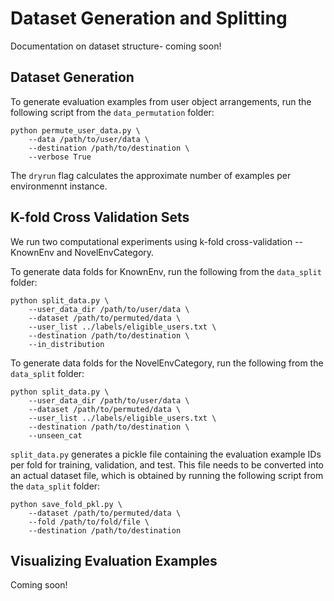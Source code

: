 # Dataset Generation and Splitting

Documentation on dataset structure- coming soon!

## Dataset Generation

To generate evaluation examples from user object arrangements, run the following script from the `data_permutation` folder:
```
python permute_user_data.py \
    --data /path/to/user/data \
    --destination /path/to/destination \
    --verbose True
```
The `dryrun` flag calculates the approximate number of examples per environmennt instance.

## K-fold Cross Validation Sets

We run two computational experiments using k-fold cross-validation -- KnownEnv and NovelEnvCategory.

To generate data folds for KnownEnv, run the following from the `data_split` folder:
```
python split_data.py \
    --user_data_dir /path/to/user/data \
    --dataset /path/to/permuted/data \
    --user_list ../labels/eligible_users.txt \
    --destination /path/to/destination \
    --in_distribution
```

To generate data folds for the NovelEnvCategory, run the following from the `data_split` folder:
```
python split_data.py \
    --user_data_dir /path/to/user/data \
    --dataset /path/to/permuted/data \
    --user_list ../labels/eligible_users.txt \
    --destination /path/to/destination \
    --unseen_cat
```

`split_data.py` generates a pickle file containing the evaluation example IDs per fold for training, validation, and test. This file needs to be converted into an actual dataset file, which is obtained by running the following script from the `data_split` folder:
```
python save_fold_pkl.py \
    --dataset /path/to/permuted/data \
    --fold /path/to/fold/file \
    --destination /path/to/destination
``` 

## Visualizing Evaluation Examples
Coming soon!
